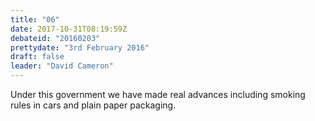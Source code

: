 ```yaml
---
title: "06"
date: 2017-10-31T08:19:59Z
debateid: "20160203"
prettydate: "3rd February 2016"
draft: false
leader: "David Cameron"
---
```


Under this government we have made real advances including smoking rules in cars and plain paper packaging.